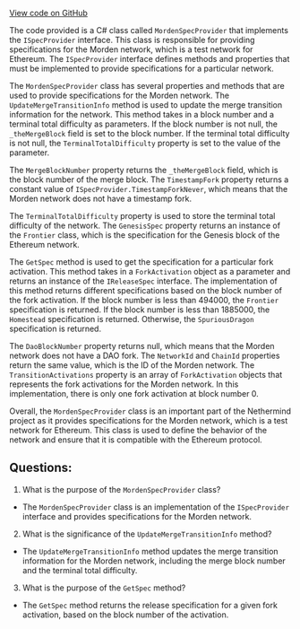 [View code on GitHub](https://github.com/NethermindEth/nethermind/src/Nethermind/Nethermind.Specs/MordenSpecProvider.cs)

The code provided is a C# class called `MordenSpecProvider` that implements the `ISpecProvider` interface. This class is responsible for providing specifications for the Morden network, which is a test network for Ethereum. The `ISpecProvider` interface defines methods and properties that must be implemented to provide specifications for a particular network.

The `MordenSpecProvider` class has several properties and methods that are used to provide specifications for the Morden network. The `UpdateMergeTransitionInfo` method is used to update the merge transition information for the network. This method takes in a block number and a terminal total difficulty as parameters. If the block number is not null, the `_theMergeBlock` field is set to the block number. If the terminal total difficulty is not null, the `TerminalTotalDifficulty` property is set to the value of the parameter.

The `MergeBlockNumber` property returns the `_theMergeBlock` field, which is the block number of the merge block. The `TimestampFork` property returns a constant value of `ISpecProvider.TimestampForkNever`, which means that the Morden network does not have a timestamp fork.

The `TerminalTotalDifficulty` property is used to store the terminal total difficulty of the network. The `GenesisSpec` property returns an instance of the `Frontier` class, which is the specification for the Genesis block of the Ethereum network.

The `GetSpec` method is used to get the specification for a particular fork activation. This method takes in a `ForkActivation` object as a parameter and returns an instance of the `IReleaseSpec` interface. The implementation of this method returns different specifications based on the block number of the fork activation. If the block number is less than 494000, the `Frontier` specification is returned. If the block number is less than 1885000, the `Homestead` specification is returned. Otherwise, the `SpuriousDragon` specification is returned.

The `DaoBlockNumber` property returns null, which means that the Morden network does not have a DAO fork. The `NetworkId` and `ChainId` properties return the same value, which is the ID of the Morden network. The `TransitionActivations` property is an array of `ForkActivation` objects that represents the fork activations for the Morden network. In this implementation, there is only one fork activation at block number 0.

Overall, the `MordenSpecProvider` class is an important part of the Nethermind project as it provides specifications for the Morden network, which is a test network for Ethereum. This class is used to define the behavior of the network and ensure that it is compatible with the Ethereum protocol.
## Questions: 
 1. What is the purpose of the `MordenSpecProvider` class?
- The `MordenSpecProvider` class is an implementation of the `ISpecProvider` interface and provides specifications for the Morden network.

2. What is the significance of the `UpdateMergeTransitionInfo` method?
- The `UpdateMergeTransitionInfo` method updates the merge transition information for the Morden network, including the merge block number and the terminal total difficulty.

3. What is the purpose of the `GetSpec` method?
- The `GetSpec` method returns the release specification for a given fork activation, based on the block number of the activation.